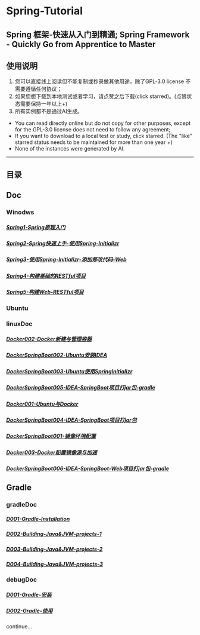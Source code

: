 # Spring-Tutorial

## Spring 框架-快速从入门到精通; Spring Framework - Quickly Go from Apprentice to Master

## 使用说明

1. 您可以直接线上阅读但不能复制或抄录做其他用途，除了GPL-3.0 license 不需要遵循任何协议；
2. 如果您想下载到本地测试或者学习，请点赞之后下载(click starred)。(点赞状态需要保持一年以上+)
3. 所有实例都不是通过AI生成。

* You can read directly online but do not copy for other purposes, except for the GPL-3.0 license does not need to follow any agreement;
* If you want to download to a local test or study, click starred. (The "like" starred status needs to be maintained for more than one year +)
* None of the instances were generated by AI.

---

## 目录

## Doc

### Winodws

##### [Spring1-Spring原理入门](handsonDoc/Spring001-Spring原理入门.md)

##### [Spring2-Spring快速上手-使用Spring-Initializr](handsonDoc/Spring002-快速上手-使用Spring%20Initializr.md)

##### [Spring3-使用Spring-Initializr-添加修改代码-Web](handsonDoc/Spring003-使用Spring-Initializr-添加修改代码-Web.md)

##### [Spring4-构建基础的RESTful项目](handsonDoc/Spring004-构建基础的RESTful项目.md)

##### [Spring5-构建Web-RESTful项目](handsonDoc/Spring005-构建Web-RESTful项目.md)



### Ubuntu
### linuxDoc
##### [Docker002-Docker新建与管理容器](/home/jy/CODE/Spring-Tutorial/linuxDoc/Docker002-Docker新建与管理容器.md)
##### [DockerSpringBoot002-Ubuntu安装IDEA](/home/jy/CODE/Spring-Tutorial/linuxDoc/DockerSpringBoot002-Ubuntu安装IDEA.md)
##### [DockerSpringBoot003-Ubuntu使用SpringInitializr](/home/jy/CODE/Spring-Tutorial/linuxDoc/DockerSpringBoot003-Ubuntu使用SpringInitializr.md)
##### [DockerSpringBoot005-IDEA-SpringBoot项目打jar包-gradle](/home/jy/CODE/Spring-Tutorial/linuxDoc/DockerSpringBoot005-IDEA-SpringBoot项目打jar包-gradle.md)
##### [Docker001-Ubuntu与Docker](/home/jy/CODE/Spring-Tutorial/linuxDoc/Docker001-Ubuntu与Docker.md)
##### [DockerSpringBoot004-IDEA-SpringBoot项目打jar包](/home/jy/CODE/Spring-Tutorial/linuxDoc/DockerSpringBoot004-IDEA-SpringBoot项目打jar包.md)
##### [DockerSpringBoot001-镜像环境配置](/home/jy/CODE/Spring-Tutorial/linuxDoc/DockerSpringBoot001-镜像环境配置.md)
##### [Docker003-Docker配置镜像源与加速](/home/jy/CODE/Spring-Tutorial/linuxDoc/Docker003-Docker配置镜像源与加速.md)
##### [DockerSpringBoot006-IDEA-SpringBoot-Web项目打jar包-gradle](/home/jy/CODE/Spring-Tutorial/linuxDoc/DockerSpringBoot006-IDEA-SpringBoot-Web项目打jar包-gradle.md)


## Gradle

### gradleDoc
##### [D001-Gradle-Installation](gradleDoc/D001-Gradle-Installation.md)
##### [D002-Building-Java&JVM-projects-1](gradleDoc/D002-Building-Java&JVM-projects-1.md)
##### [D003-Building-Java&JVM-projects-2](gradleDoc/D003-Building-Java&JVM-projects-2.md)
##### [D004-Building-Java&JVM-projects-3](gradleDoc/D004-Building-Java&JVM-projects-3.md)


### debugDoc
##### [D001-Gradle-安装](debugDoc/D001-Gradle-安装.md)
##### [D002-Gradle-使用](debugDoc/D002-Gradle-使用.md)


continue...







